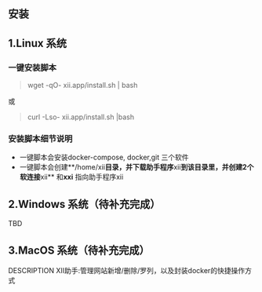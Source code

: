 ## 安装

## 1.Linux 系统

### 一键安装脚本

> wget -qO- xii.app/install.sh | bash

或

> curl -Lso- xii.app/install.sh |bash



### 安装脚本细节说明

- 一键脚本会安装docker-compose, docker,git 三个软件
- 一键脚本会创建**/home/xii**目录，并下载助手程序**xii**到该目录里，并创建2个软连接**xii** 和**xxi** 指向助手程序xii



## 2.Windows 系统（待补充完成）
TBD



## 3.MacOS 系统（待补充完成）

DESCRIPTION
    XII助手:管理网站新增/删除/罗列，以及封装docker的快捷操作方式